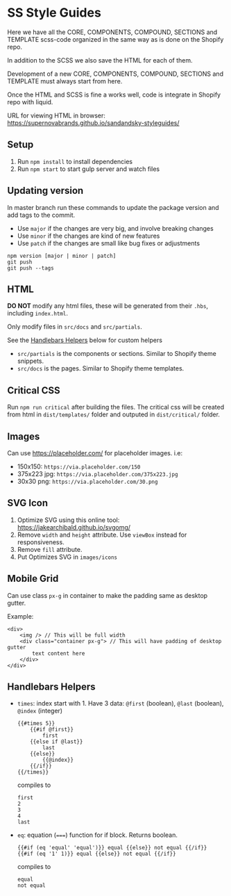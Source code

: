 # SS Style Guides

Here we have all the CORE, COMPONENTS, COMPOUND, SECTIONS and TEMPLATE scss-code organized in the same way as is done on the Shopify repo.

In addition to the SCSS we also save the HTML for each of them.

Development of a new CORE, COMPONENTS, COMPOUND, SECTIONS and TEMPLATE must always start from here.

Once the HTML and SCSS is fine a works well, code is integrate in Shopify repo with liquid.

URL for viewing HTML in browser: https://supernovabrands.github.io/sandandsky-styleguides/

## Setup
1. Run `npm install` to install dependencies
2. Run `npm start` to start gulp server and watch files

## Updating version
In master branch run these commands to update the package version and add tags to the commit.
- Use `major` if the changes are very big, and involve breaking changes
- Use `minor` if the changes are kind of new features
- Use `patch` if the changes are small like bug fixes or adjustments
```
npm version [major | minor | patch]
git push
git push --tags
```

## HTML
__DO NOT__ modify any html files, these will be generated from their `.hbs`, including `index.html`.

Only modify files in `src/docs` and `src/partials`.

See the [Handlebars Helpers](#handlebars-helpers) below for custom helpers
- `src/partials` is the components or sections. Similar to Shopify theme snippets.
- `src/docs` is the pages. Similar to Shopify theme templates.

## Critical CSS
Run `npm run critical` after building the files.
The critical css will be created from html in `dist/templates/` folder and outputed in `dist/critical/` folder.


## Images
Can use https://placeholder.com/ for placeholder images. i.e:
- 150x150: `https://via.placeholder.com/150`
- 375x223 jpg: `https://via.placeholder.com/375x223.jpg`
- 30x30 png: `https://via.placeholder.com/30.png`

## SVG Icon
1. Optimize SVG using this online tool: https://jakearchibald.github.io/svgomg/
2. Remove `width` and `height` attribute. Use `viewBox` instead for responsiveness.
3. Remove `fill` attribute.
4. Put Optimizes SVG in `images/icons`

## Mobile Grid
Can use class `px-g` in container to make the padding same as desktop gutter.

Example:
```
<div>
	<img /> // This will be full width
	<div class="container px-g"> // This will have padding of desktop gutter
		text content here
	</div>
</div>
```

## Handlebars Helpers
- `times`: index start with 1. Have 3 data: `@first` (boolean), `@last` (boolean),  `@index` (integer)
	```
	{{#times 5}}
		{{#if @first}}
			first
		{{else if @last}}
			last
		{{else}}
			{{@index}}
		{{/if}}
	{{/times}}
	```
	compiles to
	```
	first
	2
	3
	4
	last
	```
- `eq`: equation (`===`) function for if block. Returns boolean.
	```
	{{#if (eq 'equal' 'equal')}} equal {{else}} not equal {{/if}}
	{{#if (eq '1' 1)}} equal {{else}} not equal {{/if}}
	```
	compiles to
	```
	equal
	not equal
	```
